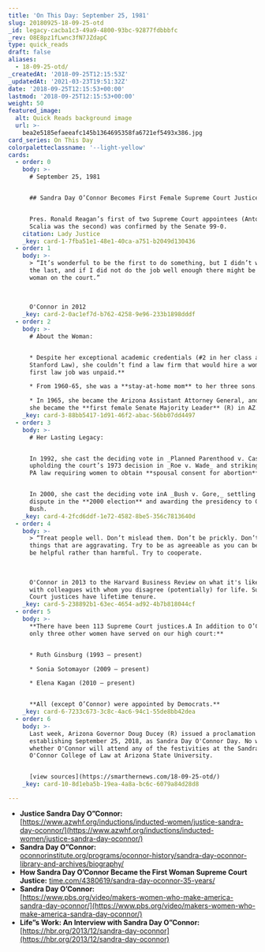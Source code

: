 ```yaml
---
title: 'On This Day: September 25, 1981'
slug: 20180925-18-09-25-otd
_id: legacy-cacba1c3-49a9-4800-93bc-92877fdbbbfc
_rev: O8E8pz1fLwnc3fN7JZdapC
type: quick_reads
draft: false
aliases:
  - 18-09-25-otd/
_createdAt: '2018-09-25T12:15:53Z'
_updatedAt: '2021-03-23T19:51:32Z'
date: '2018-09-25T12:15:53+00:00'
lastmod: '2018-09-25T12:15:53+00:00'
weight: 50
featured_image:
  alt: Quick Reads background image
  url: >-
    bea2e5185efaeeafc145b1364695358fa6721ef5493x386.jpg
card_series: On This Day
colorpaletteclassname: '--light-yellow'
cards:
  - order: 0
    body: >-
      # September 25, 1981


      ## Sandra Day O’Connor Becomes First Female Supreme Court Justice


      Pres. Ronald Reagan’s first of two Supreme Court appointees (Antonin
      Scalia was the second) was confirmed by the Senate 99-0.
    citation: Lady Justice
    _key: card-1-7fba51e1-48e1-40ca-a751-b2049d130436
  - order: 1
    body: >-
      > “It’s wonderful to be the first to do something, but I didn’t want to be
      the last, and if I did not do the job well enough there might be no second
      woman on the court.”  
        
        
        
      O'Connor in 2012
    _key: card-2-0ac1ef7d-b762-4258-9e96-233b1898dddf
  - order: 2
    body: >-
      # About the Woman:


      * Despite her exceptional academic credentials (#2 in her class at
      Stanford Law), she couldn’t find a law firm that would hire a woman. **Her
      first law job was unpaid.**

      * From 1960-65, she was a **stay-at-home mom** to her three sons.

      * In 1965, she became the Arizona Assistant Attorney General, and later
      she became the **first female Senate Majority Leader** (R) in AZ.
    _key: card-3-88bb5417-1d91-46f2-abac-56bb07dd4497
  - order: 3
    body: >-
      # Her Lasting Legacy:


      In 1992, she cast the deciding vote in _Planned Parenthood v. Casey_, A
      upholding the court’s 1973 decision in _Roe v. Wade_ and striking down a
      PA law requiring women to obtain **spousal consent for abortion**.


      In 2000, she cast the deciding vote inA _Bush v. Gore,_ settling the
      dispute in the **2000 election** and awarding the presidency to George W.
      Bush.
    _key: card-4-2fcd6ddf-1e72-4582-8be5-356c7813640d
  - order: 4
    body: >-
      > “Treat people well. Don’t mislead them. Don’t be prickly. Don’t say
      things that are aggravating. Try to be as agreeable as you can be. Try to
      be helpful rather than harmful. Try to cooperate.  
        
        
        
      O'Connor in 2013 to the Harvard Business Review on what it's like working
      with colleagues with whom you disagree (potentially) for life. Supreme
      Court justices have lifetime tenure.
    _key: card-5-238892b1-63ec-4654-ad92-4b7b818044cf
  - order: 5
    body: >-
      **There have been 113 Supreme Court justices.A In addition to O’Connor,
      only three other women have served on our high court:**


      * Ruth Ginsburg (1993 – present)

      * Sonia Sotomayor (2009 – present)

      * Elena Kagan (2010 – present)


      **All (except O’Connor) were appointed by Democrats.**
    _key: card-6-7233c673-3c8c-4ac6-94c1-55de8bb42dea
  - order: 6
    body: >-
      Last week, Arizona Governor Doug Ducey (R) issued a proclamation
      establishing September 25, 2018, as Sandra Day O'Connor Day. No word on
      whether O'Connor will attend any of the festivities at the Sandra Day
      O'Connor College of Law at Arizona State University.


      [view sources](https://smarthernews.com/18-09-25-otd/)
    _key: card-10-8d1eba5b-19ea-4a8a-bc6c-6079a84d28d8

---
```

* **Justice Sandra Day O”Connor:**  
[https://www.azwhf.org/inductions/inducted-women/justice-sandra-day-oconnor/](https://www.azwhf.org/inductions/inducted-women/justice-sandra-day-oconnor/)
* **Sandra Day O”Connor:**  
[oconnorinstitute.org/programs/oconnor-history/sandra-day-oconnor-library-and-archives/biography/](http://oconnorinstitute.org/programs/oconnor-history/sandra-day-oconnor-library-and-archives/biography/)
* **How Sandra Day O’Connor Became the First Woman Supreme Court Justice:** [time.com/4380619/sandra-day-oconnor-35-years/](http://time.com/4380619/sandra-day-oconnor-35-years/)
* **Sandra Day O’Connor:**  
[https://www.pbs.org/video/makers-women-who-make-america-sandra-day-oconnor/](https://www.pbs.org/video/makers-women-who-make-america-sandra-day-oconnor/)
* **Life”s Work: An Interview with Sandra Day O”Connor:**  
[https://hbr.org/2013/12/sandra-day-oconnor](https://hbr.org/2013/12/sandra-day-oconnor)